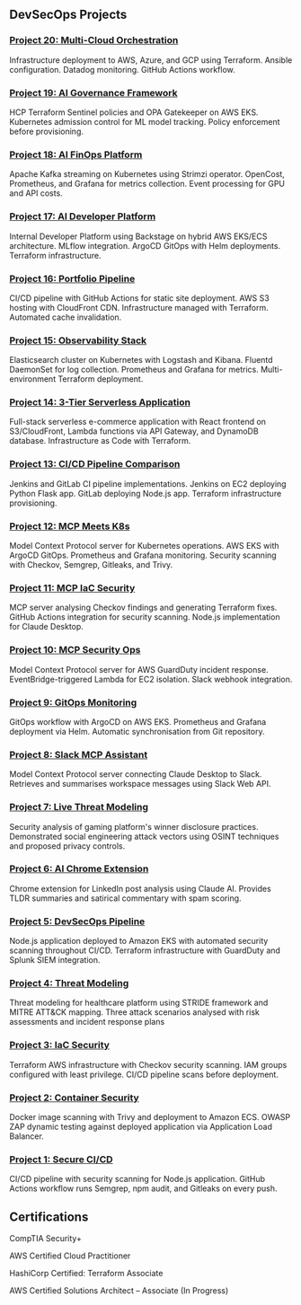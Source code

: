 ## DevSecOps Projects

### [Project 20: Multi-Cloud Orchestration](https://github.com/nfroze/Project-20-Multi-Cloud-Orchestration)
Infrastructure deployment to AWS, Azure, and GCP using Terraform. Ansible configuration. Datadog monitoring. GitHub Actions workflow.

### [Project 19: AI Governance Framework](https://github.com/nfroze/Project-19-AI-Governance-Framework)
HCP Terraform Sentinel policies and OPA Gatekeeper on AWS EKS. Kubernetes admission control for ML model tracking. Policy enforcement before provisioning.

### [Project 18: AI FinOps Platform](https://github.com/nfroze/Project-18-AI-FinOps-Platform)
Apache Kafka streaming on Kubernetes using Strimzi operator. OpenCost, Prometheus, and Grafana for metrics collection. Event processing for GPU and API costs.

### [Project 17: AI Developer Platform](https://github.com/nfroze/Project-17-AI-Developer-Platform)
Internal Developer Platform using Backstage on hybrid AWS EKS/ECS architecture. MLflow integration. ArgoCD GitOps with Helm deployments. Terraform infrastructure.

### [Project 16: Portfolio Pipeline](https://github.com/nfroze/Project-16-Portfolio-Pipeline)
CI/CD pipeline with GitHub Actions for static site deployment. AWS S3 hosting with CloudFront CDN. Infrastructure managed with Terraform. Automated cache invalidation.

### [Project 15: Observability Stack](https://github.com/nfroze/Project-15-Observability-Stack)
Elasticsearch cluster on Kubernetes with Logstash and Kibana. Fluentd DaemonSet for log collection. Prometheus and Grafana for metrics. Multi-environment Terraform deployment.

### [Project 14: 3-Tier Serverless Application](https://github.com/nfroze/Project-14-3-Tier-Serverless-Application)
Full-stack serverless e-commerce application with React frontend on S3/CloudFront, Lambda functions via API Gateway, and DynamoDB database. Infrastructure as Code with Terraform.

### [Project 13: CI/CD Pipeline Comparison](https://github.com/nfroze/Project-13-CI-CD-Pipeline-Comparison)
Jenkins and GitLab CI pipeline implementations. Jenkins on EC2 deploying Python Flask app. GitLab deploying Node.js app. Terraform infrastructure provisioning.

### [Project 12: MCP Meets K8s](https://github.com/nfroze/Project-12-MCP-Meets-K8s)
Model Context Protocol server for Kubernetes operations. AWS EKS with ArgoCD GitOps. Prometheus and Grafana monitoring. Security scanning with Checkov, Semgrep, Gitleaks, and Trivy.

### [Project 11: MCP IaC Security](https://github.com/nfroze/Project-11-MCP-IaC-Security)
MCP server analysing Checkov findings and generating Terraform fixes. GitHub Actions integration for security scanning. Node.js implementation for Claude Desktop.

### [Project 10: MCP Security Ops](https://github.com/nfroze/Project-10-MCP-Security-Ops)
Model Context Protocol server for AWS GuardDuty incident response. EventBridge-triggered Lambda for EC2 isolation. Slack webhook integration.

### [Project 9: GitOps Monitoring](https://github.com/nfroze/Project-9-GitOps-ArgoCD-Monitoring)
GitOps workflow with ArgoCD on AWS EKS. Prometheus and Grafana deployment via Helm. Automatic synchronisation from Git repository.

### [Project 8: Slack MCP Assistant](https://github.com/nfroze/Project-8-Slack-MCP-Assistant)
Model Context Protocol server connecting Claude Desktop to Slack. Retrieves and summarises workspace messages using Slack Web API.

### [Project 7: Live Threat Modeling](https://github.com/nfroze/Project-7-Live-Threat-Modeling)
Security analysis of gaming platform's winner disclosure practices. Demonstrated social engineering attack vectors using OSINT techniques and proposed privacy controls.

### [Project 6: AI Chrome Extension](https://github.com/nfroze/Project-6-AI-Chrome-Extension)
Chrome extension for LinkedIn post analysis using Claude AI. Provides TLDR summaries and satirical commentary with spam scoring.

### [Project 5: DevSecOps Pipeline](https://github.com/nfroze/Project-5-DevSecOps-Pipeline)
Node.js application deployed to Amazon EKS with automated security scanning throughout CI/CD. Terraform infrastructure with GuardDuty and Splunk SIEM integration.

### [Project 4: Threat Modeling](https://github.com/nfroze/Project-4-Threat-Modeling)
Threat modeling for healthcare platform using STRIDE framework and MITRE ATT&CK mapping. Three attack scenarios analysed with risk assessments and incident response plans

### [Project 3: IaC Security](https://github.com/nfroze/Project-3-IaC-Security)
Terraform AWS infrastructure with Checkov security scanning. IAM groups configured with least privilege. CI/CD pipeline scans before deployment.

### [Project 2: Container Security](https://github.com/nfroze/Project-2-Container-Security)
Docker image scanning with Trivy and deployment to Amazon ECS. OWASP ZAP dynamic testing against deployed application via Application Load Balancer.

### [Project 1: Secure CI/CD](https://github.com/nfroze/Project-1-Secure-CI-CD)
CI/CD pipeline with security scanning for Node.js application. GitHub Actions workflow runs Semgrep, npm audit, and Gitleaks on every push.

## Certifications

CompTIA Security+

AWS Certified Cloud Practitioner

HashiCorp Certified: Terraform Associate

AWS Certified Solutions Architect – Associate (In Progress)